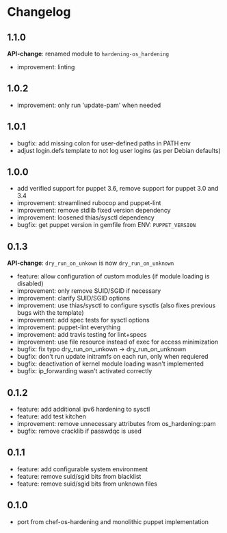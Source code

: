 # Changelog

## 1.1.0

**API-change**: renamed module to `hardening-os_hardening`

* improvement: linting

## 1.0.2

* improvement: only run 'update-pam' when needed

## 1.0.1

* bugfix: add missing colon for user-defined paths in PATH env
* adjust login.defs template to not log user logins (as per Debian defaults)

## 1.0.0

* add verified support for puppet 3.6, remove support for puppet 3.0 and 3.4
* improvement: streamlined rubocop and puppet-lint
* improvement: remove stdlib fixed version dependency
* improvement: loosened thias/sysctl dependency
* bugfix: get puppet version in gemfile from ENV: `PUPPET_VERSION`

## 0.1.3

**API-change**: `dry_run_on_unkown` is now `dry_run_on_unknown`

* feature: allow configuration of custom modules (if module loading is disabled)
* improvement: only remove SUID/SGID if necessary
* improvement: clarify SUID/SGID options
* improvement: use thias/sysctl to configure sysctls (also fixes previous bugs with the template)
* improvement: add spec tests for sysctl options
* improvement: puppet-lint everything
* improvement: add travis testing for lint+specs
* improvement: use file resource instead of exec for access minimization
* bugfix: fix typo dry_run_on_unkown -> dry_run_on_unknown
* bugfix: don't run update initramfs on each run, only when requiered
* bugfix: deactivation of kernel module loading wasn't implemented
* bugfix: ip_forwarding wasn't activated correctly

## 0.1.2

* feature: add additional ipv6 hardening to sysctl
* feature: add test kitchen
* improvement: remove unnecessary attributes from os_hardening::pam
* bugfix: remove cracklib if passwdqc is used

## 0.1.1

* feature: add configurable system environment
* feature: remove suid/sgid bits from blacklist
* feature: remove suid/sgid bits from unknown files

## 0.1.0

* port from chef-os-hardening and monolithic puppet implementation
